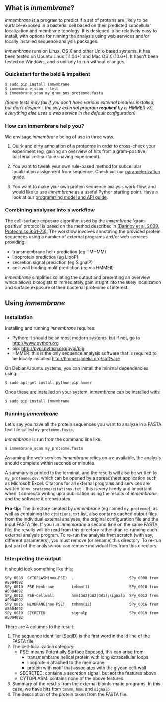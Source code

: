 ## What is _inmembrane_?

_inmembrane_ is a program to predict if a set of proteins are likely to be surface-exposed in a bacterial cell based on their predicted subcellular localization and membrane topology. It is designed to be relatively easy to install, with options for running the analysis using web services and/or locally installed sequence analysis packages.

_inmembrane_ runs on Linux, OS X and other Unix-based systems. It has been tested on Ubuntu Linux (11.04+) and Mac OS X (10.6+). It hasn't been tested on Windows, and is unlikely to run without changes.

### Quickstart for the bold & impatient

    $ sudo pip install inmembrane
    $ inmembrane_scan --test
    $ inmembrane_scan my_gram_pos_proteome.fasta

<em>(Some tests may fail if you don't have various external binaries installed, but don't despair - the only external program **required** by is HMMER v3, everything else uses a web service in the default configuration)</em>

### How can inmembrane help you?

We envisage _inmembrane_ being of use in three ways:

1. Quirk and dirty annotation of a proteome in order to cross-check your experiment (eg, gaining an overview of hits from a gram-positive bacterial cell-surface shaving experiment).

2. You want to tweak your own rule-based method for subcellular localization assignment from sequence. Check out our <a href="customization.html">parameterization guide</a>.

3. You want to make your own protein sequence analysis work-flow, and would like to use _inmembrane_ as a useful Python starting point. Have a look at our [programming model and API guide](api.html).


### Combining analyses into a workflow

The cell-surface exposure algorithm used by the _inmembrane_ 'gram-positive' protocol is based on the method described in <a href="http://dx.doi.org/10.1002/pmic.200800195">(Barinov et al. 2009. Proteomics 9:61-73)</a>. The workflow involves annotating the provided protein sequences using a number of external programs and/or web services providing:

- transmembrane helix prediction (eg TMHMM)
- lipoprotein prediction (eg LipoP)
- secretion signal prediction (eg SignalP)
- cell-wall binding motif prediction (eg via HMMER)

_inmembrane_ simplifies collating the output and presenting an overview which allows biologists to immediately gain insight into the likely localization and surface exposure of their bacterial proteome of interest.

## Using _inmembrane_

### Installation

Installing and running _inmembrane_ requires:

 - Python: it should be on most modern systems, but if not, go to <http://www.python.org>
 - pip: <http://pypi.python.org/pypi/pip>
 - HMMER: this is the only sequence analysis software that is required to be locally installed <http://hmmer.janelia.org/software>

On Debian/Ubuntu systems, you can install the minimal dependencies using:

    $ sudo apt-get install python-pip hmmer

Once these are installed on your system, _inmembrane_ can be installed with:

    $ sudo pip install inmembrane

### Running _inmembrane_

Let's say you have all the protein sequences you want to analyze in a FASTA text file called `my_proteome.fasta`.

_Inmembrane_ is run from the command line like:

    $ inmembrane_scan my_proteome.fasta

Assuming the web services _inmembrane_ relies on are available, the analysis should complete within seconds or minutes.

A summary is printed to the terminal, and the results will also be written to `my_proteome.csv`, which can be opened by a spreadsheet application such as Microsoft Excel. Citations for all external programs and services are written to `my_proteome/citations.txt` - this is very handy and important when it comes to writing up a publication using the results of _inmembrane_ and the software it orchestrates.

**Pro-tip:** The directory created by _inmembrane_ (eg named `my_proteome`), as well as containing the `citations.txt` list, also contains cached output files from the individual external analyses, the original configuration file and the input FASTA file. If you run _inmembrane_ a second time on the same FASTA file, the results will be read from this directory rather than re-running each external analysis program. To re-run the analysis from scratch (with say, different parameters), you must remove (or rename) this directory. To re-run just part of the analysis you can remove individual files from this directory.

### Interpreting the output

It should look something like this: 

    SPy_0008  CYTOPLASM(non-PSE)  .                         SPy_0008 from AE004092
    SPy_0010  PSE-Membrane        tmhmm(1)                  SPy_0010 from AE004092
    SPy_0012  PSE-Cellwall        hmm(GW2|GW3|GW1);signalp  SPy_0012 from AE004092
    SPy_0016  MEMBRANE(non-PSE)   tmhmm(12)                 SPy_0016 from AE004092
    SPy_0019  SECRETED            signalp                   SPy_0019 from AE004092

There are 4 columns to the result: 

1. The sequence identifier (SeqID) is the first word in the id line of the FASTA file
2. The cell-localization category:
    - PSE: means Potentially Surface Exposed, this can arise from
        - transmembrane helical protein with long extracellular loops
        - lipoprotein attached to the membrane
        - protein with motif that associates with the glycan cell-wall
    - SECRETED: contains a secretion signal, but not the features above
    - CYTOPLASM: contains none of the above features
3. Summary of the results from the external bioinformatic programs. In this case, we have hits from `tmhmm`, `hmm`, and `signalp`
4. The description of the protein taken from the FASTA file.

